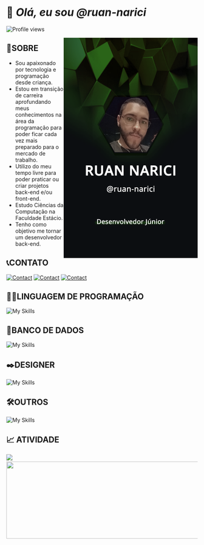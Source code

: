 # 👋 *Olá, eu sou @ruan-narici*
<p align="left"> <img src="https://komarev.com/ghpvc/?username=ruan-narici&color=green" alt="Profile views" /> </p>
<img align="right" height="580em" src="https://raw.githubusercontent.com/ruan-narici/ruan-narici/6c45d193c397e24e201dfd522191890171134cae/github_img_2.png"/>



##  📃**SOBRE**
* Sou apaixonado por tecnologia e programação desde criança.
* Estou em transição de carreira aprofundando meus conhecimentos na área da programação para poder ficar cada vez mais preparado para o mercado de trabalho.
* Utilizo do meu tempo livre para poder praticar ou criar projetos back-end e/ou front-end.
* Estudo Ciências da Computação na Faculdade Estácio.
* Tenho como objetivo me tornar um desenvolvedor back-end.

##  📞**CONTATO** 
<div align="left">

[![Contact](https://skillicons.dev/icons?i=linkedin)](https://www.linkedin.com/in/ruan-narici-6a590416b/)
[![Contact](https://skillicons.dev/icons?i=instagram)](https://www.instagram.com/ruan.narici/)
[![Contact](https://skillicons.dev/icons?i=discord)](https://discord.com/channels/@me/1055241203001597993)
</div>



<div align="left">

## 👨‍💻**LINGUAGEM DE PROGRAMAÇÃO**

![My Skills](https://skillicons.dev/icons?i=html,css,js,java)
  
## 💾**BANCO DE DADOS**

![My Skills](https://skillicons.dev/icons?i=mysql)

## ✒️**DESIGNER**

![My Skills](https://skillicons.dev/icons?i=ps,figma)

## 🛠️**OUTROS**

![My Skills](https://skillicons.dev/icons?i=linux,git,github,vscode,eclipse)
  
## 📈 **ATIVIDADE**

<div align="left">
<!--GRÁFICO_LINGUAGEM---><img src="https://github-readme-stats.vercel.app/api/top-langs/?username=ruan-narici&theme=tokyonight&hide_border=true"/>
<!--GRÁFICO_STATS---><img align="right" width= "510px" height="203px" src="https://github-readme-stats.vercel.app/api?username=ruan-narici&show_icons=true&custom_title=Ruan%20Narici%20Github%20Status&theme=tokyonight&hide_border=true">
</div>

<!---
ruan-narici/ruan-narici is a ✨ special ✨ repository because its `README.md` (this file) appears on your GitHub profile.
You can click the Preview link to take a look at your changes.
--->
